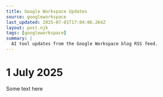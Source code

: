 ```yaml
---
title: Google Workspace Updates
source: googleworkspace
last_updated: 2025-07-01T17:04:06.264Z
layout: post.njk
tags: [googleworkspace]
summary: |
  AI tool updates from the Google Workspace blog RSS feed.
---
```


 # 1 July 2025
 
 Some text here
 